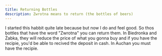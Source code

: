 ```yaml
---
title: Returning Bottles
description: Zwrotna means to return (the bottles of beers)
---
```


I started this habbit quite late because but now I do and feel good. So thos bottles that have the word "Zwrotna" you can return them. In Biedronka and Żabka, they will reduce the price of what you gonna buy and if you have the recipie, you'd be able to recived the deposit in cash. In Auchan you must have the recipie.